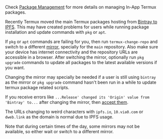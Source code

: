 Check [Package Management](https://wiki.termux.com/wiki/Package_Management) for more details on managing In-App Termux packages.

Recently Termux moved the main Termux packages hosting from [Bintray to IPFS](https://github.com/termux/termux-packages/issues/6348). This may have created problems for users while running package installation and update commands with `pkg` or `apt`.

If `pkg` or `apt` commands are failing for you, then run `termux-change-repo` and switch to a different [mirror](https://github.com/termux/termux-packages/wiki/Mirrors), specially for the `main` repository. Also make sure your device has internet connectivity and the repository URLs are accessible in a browser. After switching the mirror, optionally run `pkg upgrade` commands to update all packages to the latest available versions if you want.

Changing the mirror may specially be needed if a user is still using `bintray` as the mirror or `pkg upgrade` command hasn't been run in a while to update termux package related scripts.

If you receive errors like `...Release' changed its 'Origin' value from 'Bintray' to...` after changing the mirror, then [accept them](https://github.com/termux/termux-packages/issues/6455).

The URLs changing to weird characters with `ipfs.io`, `10.via0.com` or `dweb.link` as the domain is normal due to IPFS usage.

Note that during certain times of the day, some mirrors may not be available, so either wait or switch to a different mirror.